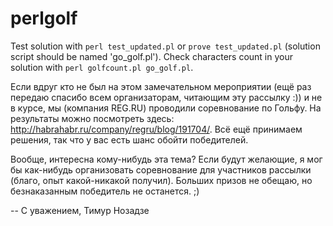 perlgolf
========

Test solution with `perl test_updated.pl` or `prove test_updated.pl` (solution script should be named 'go_golf.pl').
Check characters count in your solution with `perl golfcount.pl go_golf.pl`.

Если вдруг кто не был на этом замечательном мероприятии (ещё раз передаю спасибо всем организаторам, читающим эту рассылку :)) и не в курсе, мы (компания REG.RU) проводили соревнование по Гольфу. На результаты можно посмотреть здесь: http://habrahabr.ru/company/regru/blog/191704/. Всё ещё принимаем решения, так что у вас есть шанс обойти победителей.

Вообще, интересна кому-нибудь эта тема? Если будут желающие, я мог бы как-нибудь организовать соревнование для участников рассылки (благо, опыт какой-никакой получил). Больших призов не обещаю, но безнаказанным победитель не останется. ;)

-- 
С уважением, Тимур Нозадзе 
